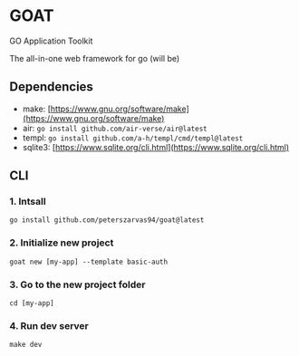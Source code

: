 # GOAT

GO Application Toolkit

The all-in-one web framework for go (will be)

## Dependencies

- make: [https://www.gnu.org/software/make](https://www.gnu.org/software/make)
- air: `go install github.com/air-verse/air@latest`
- templ: `go install github.com/a-h/templ/cmd/templ@latest`
- sqlite3: [https://www.sqlite.org/cli.html](https://www.sqlite.org/cli.html)

## CLI

### 1. Intsall

`go install github.com/peterszarvas94/goat@latest`

### 2. Initialize new project

`goat new [my-app] --template basic-auth`

### 3. Go to the new project folder

`cd [my-app]`

### 4. Run dev server

`make dev`
